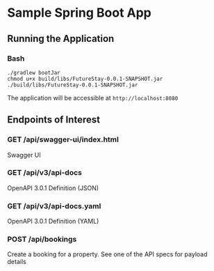 # Sample Spring Boot App

## Running the Application

### Bash
```
./gradlew bootJar
chmod u+x build/libs/FutureStay-0.0.1-SNAPSHOT.jar
./build/libs/FutureStay-0.0.1-SNAPSHOT.jar 
```
The application will be accessible at `http://localhost:8080`

## Endpoints of Interest

### GET /api/swagger-ui/index.html
Swagger UI

### GET /api/v3/api-docs
OpenAPI 3.0.1 Definition (JSON)

### GET /api/v3/api-docs.yaml
OpenAPI 3.0.1 Definition (YAML)

### POST /api/bookings
Create a booking for a property. See one of the API specs for payload details
